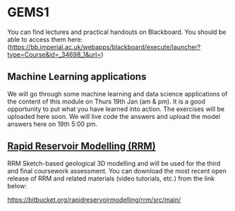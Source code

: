 # GEMS1
You can find lectures and practical handouts on Blackboard. You should be able to access them here: (https://bb.imperial.ac.uk/webapps/blackboard/execute/launcher?type=Course&id=_34698_1&url=)


## Machine Learning applications
We will go through some machine learning and data science applications of the content of this module on Thurs 19th Jan (am & pm).
It is a good opportunity to put what you have learned into action. The exercises will be uploaded here soon. We will live code the answers and upload the model answers here on 19th 5:00 pm.

## [Rapid Reservoir Modelling (RRM)](https://rapidreservoir.org/software-solution/) 
RRM Sketch-based geological 3D modelling and will be used for the third and final coursework assessment. You can download the most recent open release of RRM and related materials (video tutorials, etc.) from the link below:

https://bitbucket.org/rapidreservoirmodelling/rrm/src/main/

